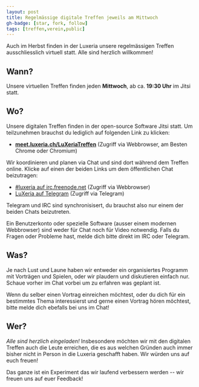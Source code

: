 ```yaml
---
layout: post
title: Regelmässige digitale Treffen jeweils am Mittwoch
gh-badge: [star, fork, follow]
tags: [treffen,verein,public]
---
```


Auch im Herbst finden in der Luxeria unsere regelmässigen Treffen ausschliesslich virtuell statt. Alle sind herzlich willkommen!

## Wann?

Unsere virtuellen Treffen finden jeden **Mittwoch**, ab ca. **19:30 Uhr** im Jitsi statt.

## Wo?

Unsere digitalen Treffen finden in der open-source Software Jitsi statt. Um teilzunehmen brauchst du lediglich auf folgenden Link zu klicken:

 * **[meet.luxeria.ch/LuXeriaTreffen](https://meet.luxeria.ch/LuXeriaTreffen)** (Zugriff via Webbrowser, am Besten Chrome oder Chromium)

Wir koordinieren und planen via Chat und sind dort während dem Treffen online. Klicke auf einen der beiden Links um dem öffentlichen Chat beizutragen:

  * [#luxeria auf irc.freenode.net](https://webchat.freenode.net/?randomnick=1&channels=%23luxeria) (Zugriff via Webbrowser)
  * [LuXeria auf Telegram](https://t.me/luxeria_irc) (Zugriff via Telegram)

Telegram und IRC sind synchronisisert, du brauchst also nur einem der beiden Chats beizutreten.

Ein Benutzerkonto oder spezielle Software (ausser einem modernen Webbrowser) sind weder für Chat noch für Video notwendig. Falls du Fragen oder Probleme hast, melde dich bitte direkt im IRC oder Telegram.

## Was?

Je nach Lust und Laune haben wir entweder ein organisiertes Programm mit Vorträgen und Spielen, oder wir plaudern und diskutieren einfach nur. Schaue vorher im Chat vorbei um zu erfahren was geplant ist.

Wenn du selber einen Vortrag einreichen möchtest, oder du dich für ein bestimmtes Thema interessierst und gerne einen Vortrag hören möchtest, bitte melde dich ebefalls bei uns im Chat!

## Wer?

*Alle sind herzlich eingeladen!* Insbesondere möchten wir mit den digitalen Treffen auch die Leute erreichen, die es aus welchen Gründen auch immer bisher nicht in Person in die Luxeria geschafft haben. Wir würden uns auf euch freuen!

Das ganze ist ein Experiment das wir laufend verbessern werden -- wir freuen uns auf euer Feedback!
